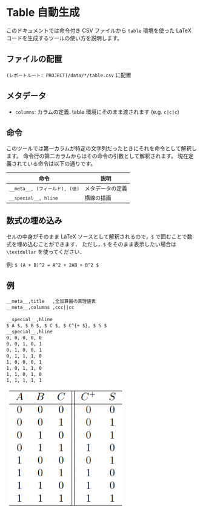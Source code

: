 # Table 自動生成

このドキュメントでは命令付き CSV ファイルから `table` 環境を使った LaTeX コードを生成するツールの使い方を説明します。

## ファイルの配置

`(レポートルート: PROJECT)/data/*/table.csv` に配置

## メタデータ

- `columns`: カラムの定義. table 環境にそのまま渡されます (e.g. `c|c|c`)

## 命令

このツールでは第一カラムが特定の文字列だったときにそれを命令として解釈します。
命令行の第二カラムからはその命令の引数として解釈されます。
現在定義されている命令は以下の通りです。

| 命令                           | 説明             |
| ------------------------------ | ---------------- |
| `__meta__, (フィールド), (値)` | メタデータの定義 |
| `__special__, hline`           | 横線の描画       |

## 数式の埋め込み

セルの中身がそのまま LaTeX ソースとして解釈されるので，`$` で囲むことで数式を埋め込むことができます．
ただし，`$` をそのまま表示したい場合は `\textdollar` を使ってください．

例: `$ (A + B)^2 = A^2 + 2AB + B^2 $`

## 例
```csv
__meta__,title   ,全加算器の真理値表
__meta__,columns ,ccc||cc

__special__,hline
$ A $, $ B $, $ C $, $ C^{+ $}, $ S $
__special__,hline
0, 0, 0, 0, 0
0, 0, 1, 0, 1
0, 1, 0, 0, 1
0, 1, 1, 1, 0
1, 0, 0, 0, 1
1, 0, 1, 1, 0
1, 1, 0, 1, 0
1, 1, 1, 1, 1
```

![](full-adder-truth-table.png)